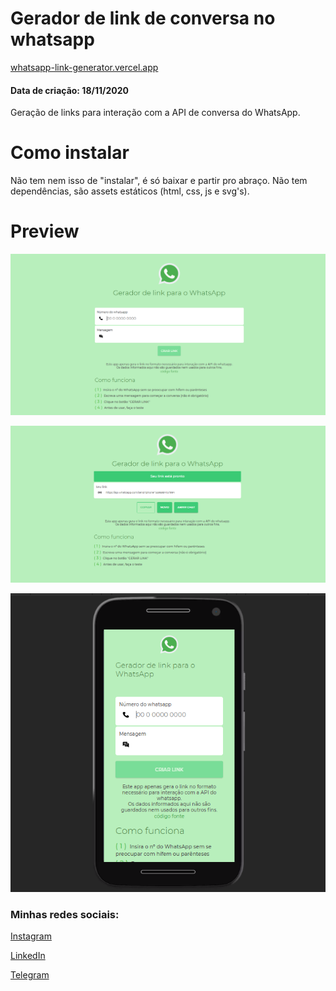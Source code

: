 # Gerador de link de conversa no whatsapp

[whatsapp-link-generator.vercel.app](https://whatsapp-link-generator.vercel.app/)

#### Data de criação: 18/11/2020

Geração de links para interação com a API de conversa do WhatsApp.

# Como instalar

Não tem nem isso de "instalar", é só baixar e partir pro abraço. Não tem dependências, são assets estáticos (html, css, js e svg's).

# Preview

![index](./img/main.png)

![link gerado](./img/link.png)

![mobile](./img/mobile.png)

### Minhas redes sociais:

[Instagram](https://www.instagram.com/felipeoli7eira/)

[LinkedIn](https://www.linkedin.com/in/felipeoli7eira/)

[Telegram](https://t.me/felipeOli7eira_t)
